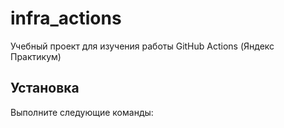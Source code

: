 # infra_actions
Учебный проект для изучения работы GitHub Actions (Яндекс Практикум)

## Установка
Выполните следующие команды:
